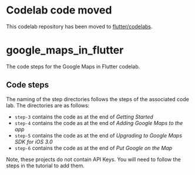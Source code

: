 # Codelab code moved

This codelab repository has been moved to [flutter/codelabs](https://github.com/flutter/codelabs/tree/master/google-maps-in-flutter).

# google_maps_in_flutter

The code steps for the Google Maps in Flutter codelab.

## Code steps

The naming of the step directories follows the steps of the associated code 
lab. The directories are as follows:

 - `step-3` contains the code as at the end of _Getting Started_
 - `step-4` contains the code as at the end of _Adding Google Maps to the app_
 - `step-5` contains the code as at the end of _Upgrading to Google Maps SDK for iOS 3.0_
 - `step-6` contains the code as at the end of _Put Google on the Map_

Note, these projects do not contain API Keys. You will need to follow the steps in the tutorial to add them.

